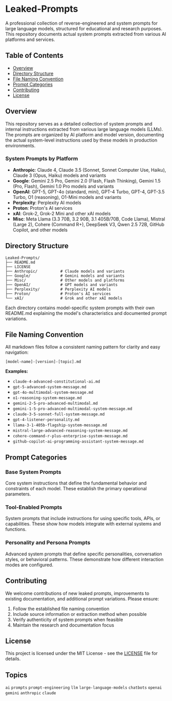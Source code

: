 # Leaked-Prompts

A professional collection of reverse-engineered and system prompts for large language models, structured for educational and research purposes. This repository documents actual system prompts extracted from various AI platforms and services.

## Table of Contents

- [Overview](#overview)
- [Directory Structure](#directory-structure)
- [File Naming Convention](#file-naming-convention)
- [Prompt Categories](#prompt-categories)
- [Contributing](#contributing)
- [License](#license)

## Overview

This repository serves as a detailed collection of system prompts and internal instructions extracted from various large language models (LLMs). The prompts are organized by AI platform and model version, documenting the actual system-level instructions used by these models in production environments.

### System Prompts by Platform

- **Anthropic**: Claude 4, Claude 3.5 (Sonnet, Sonnet Computer Use, Haiku), Claude 3 (Opus, Haiku) models and variants
- **Google**: Gemini 2.5 Pro, Gemini 2.0 (Flash, Flash Thinking), Gemini 1.5 (Pro, Flash), Gemini 1.0 Pro models and variants  
- **OpenAI**: GPT-5, GPT-4o (standard, mini), GPT-4 Turbo, GPT-4, GPT-3.5 Turbo, O1 (reasoning), O1-Mini models and variants
- **Perplexity**: Perplexity AI models
- **Proton**: Proton's AI services
- **xAI**: Grok-2, Grok-2 Mini and other xAI models
- **Misc**: Meta Llama (3.3 70B, 3.2 90B, 3.1 405B/70B, Code Llama), Mistral (Large 2), Cohere (Command R+), DeepSeek V3, Qwen 2.5 72B, GitHub Copilot, and other models

## Directory Structure

```
Leaked-Prompts/
├── README.md
├── LICENSE
├── Anthropic/          # Claude models and variants
├── Google/             # Gemini models and variants
├── Misc/               # Other models and platforms
├── OpenAI/             # GPT models and variants
├── Perplexity/         # Perplexity AI models
├── Proton/             # Proton's AI services
└── xAI/                # Grok and other xAI models
```

Each directory contains model-specific system prompts with their own README.md explaining the model's characteristics and documented prompt variations.

## File Naming Convention

All markdown files follow a consistent naming pattern for clarity and easy navigation:

```
[model-name]-[version]-[topic].md
```

**Examples:**
- `claude-4-advanced-constitutional-ai.md`
- `gpt-5-advanced-system-message.md`
- `gpt-4o-multimodal-system-message.md`
- `o1-reasoning-system-message.md`
- `gemini-2-5-pro-advanced-multimodal.md`
- `gemini-1-5-pro-advanced-multimodal-system-message.md`
- `claude-3-5-sonnet-full-system-message.md`
- `gpt-4-listener-personality.md`
- `llama-3-1-405b-flagship-system-message.md`
- `mistral-large-advanced-reasoning-system-message.md`
- `cohere-command-r-plus-enterprise-system-message.md`
- `github-copilot-ai-programming-assistant-system-message.md`

## Prompt Categories

### Base System Prompts
Core system instructions that define the fundamental behavior and constraints of each model. These establish the primary operational parameters.

### Tool-Enabled Prompts
System prompts that include instructions for using specific tools, APIs, or capabilities. These show how models integrate with external systems and functions.

### Personality and Persona Prompts
Advanced system prompts that define specific personalities, conversation styles, or behavioral patterns. These demonstrate how different interaction modes are configured.

## Contributing

We welcome contributions of new leaked prompts, improvements to existing documentation, and additional prompt variations. Please ensure:

1. Follow the established file naming convention
2. Include source information or extraction method when possible
3. Verify authenticity of system prompts when feasible
4. Maintain the research and documentation focus

## License

This project is licensed under the MIT License - see the [LICENSE](LICENSE) file for details.

## Topics

`ai` `prompts` `prompt-engineering` `llm` `large-language-models` `chatbots` `openai` `gemini` `anthropic` `claude`